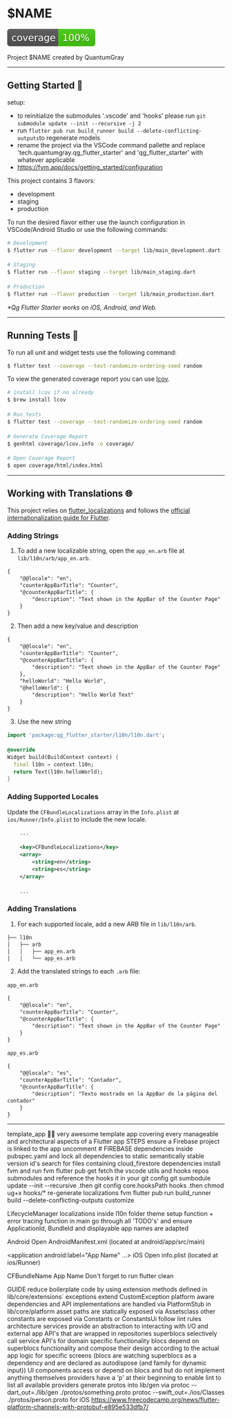 # $NAME

![coverage][coverage_badge]

Project $NAME created by QuantumGray

---

## Getting Started 🚀

setup:

- to reinitialize the submodules '.vscode' and 'hooks' please run `git submodule update --init --recursive -j 2`
- run `flutter pub run build_runner build --delete-conflicting-outputs`to regenerate models
- rename the project via the VSCode command pallette and replace 'tech.quantumgray.qg_flutter_starter' and 'qg_flutter_starter' with whatever applicable
- https://fvm.app/docs/getting_started/configuration

This project contains 3 flavors:

- development
- staging
- production

To run the desired flavor either use the launch configuration in VSCode/Android Studio or use the following commands:

```sh
# Development
$ flutter run --flavor development --target lib/main_development.dart

# Staging
$ flutter run --flavor staging --target lib/main_staging.dart

# Production
$ flutter run --flavor production --target lib/main_production.dart
```

_\*Qg Flutter Starter works on iOS, Android, and Web._

---

## Running Tests 🧪

To run all unit and widget tests use the following command:

```sh
$ flutter test --coverage --test-randomize-ordering-seed random
```

To view the generated coverage report you can use [lcov](https://github.com/linux-test-project/lcov).

```sh
# install lcov if no already
$ brew install lcov

# Run tests
$ flutter test --coverage --test-randomize-ordering-seed random

# Generate Coverage Report
$ genhtml coverage/lcov.info -o coverage/

# Open Coverage Report
$ open coverage/html/index.html
```

---

## Working with Translations 🌐

This project relies on [flutter_localizations][flutter_localizations_link] and follows the [official internationalization guide for Flutter][internationalization_link].

### Adding Strings

1. To add a new localizable string, open the `app_en.arb` file at `lib/l10n/arb/app_en.arb`.

```arb
{
    "@@locale": "en",
    "counterAppBarTitle": "Counter",
    "@counterAppBarTitle": {
        "description": "Text shown in the AppBar of the Counter Page"
    }
}
```

2. Then add a new key/value and description

```arb
{
    "@@locale": "en",
    "counterAppBarTitle": "Counter",
    "@counterAppBarTitle": {
        "description": "Text shown in the AppBar of the Counter Page"
    },
    "helloWorld": "Hello World",
    "@helloWorld": {
        "description": "Hello World Text"
    }
}
```

3. Use the new string

```dart
import 'package:qg_flutter_starter/l10n/l10n.dart';

@override
Widget build(BuildContext context) {
  final l10n = context.l10n;
  return Text(l10n.helloWorld);
}
```

### Adding Supported Locales

Update the `CFBundleLocalizations` array in the `Info.plist` at `ios/Runner/Info.plist` to include the new locale.

```xml
    ...

    <key>CFBundleLocalizations</key>
	<array>
		<string>en</string>
		<string>es</string>
	</array>

    ...
```

### Adding Translations

1. For each supported locale, add a new ARB file in `lib/l10n/arb`.

```
├── l10n
│   ├── arb
│   │   ├── app_en.arb
│   │   └── app_es.arb
```

2. Add the translated strings to each `.arb` file:

`app_en.arb`

```arb
{
    "@@locale": "en",
    "counterAppBarTitle": "Counter",
    "@counterAppBarTitle": {
        "description": "Text shown in the AppBar of the Counter Page"
    }
}
```

`app_es.arb`

```arb
{
    "@@locale": "es",
    "counterAppBarTitle": "Contador",
    "@counterAppBarTitle": {
        "description": "Texto mostrado en la AppBar de la página del contador"
    }
}
```

[coverage_badge]: coverage_badge.svg
[flutter_localizations_link]: https://api.flutter.dev/flutter/flutter_localizations/flutter_localizations-library.html
[internationalization_link]: https://flutter.dev/docs/development/accessibility-and-localization/internationalization

---

template_app
🦄📱 very awesome template app covering every manageable and architectural aspects of a Flutter app
STEPS
ensure a Firebase project is linked to the app
uncomment # FIREBASE dependencies inside pubspec.yaml and lock all dependencies to static semantically stable version id's
search for files containing cloud_firestore dependencies
install fvm and run fvm flutter pub get
fetch the vscode utils and hooks repos submodules and reference the hooks it in your git config git sumbodule update --init --recursive .then git config core.hooksPath hooks .then chmod ug+x hooks/*
re-generate localizations
    fvm flutter pub run build_runner build --delete-conflicting-outputs
customize

LifecycleManager
localizations inside l10n folder
theme
setup function + error tracing function in main
go through all 'TODO's' and ensure ApplicationId, BundleId and displayable app names are adapted

Android
Open AndroidManifest.xml (located at android/app/src/main)

<application
    android:label="App Name" ...>
iOS
Open info.plist (located at ios/Runner)

<key>CFBundleName</key>
<string>App Name</string>
Don't forget to run flutter clean

GUIDE
reduce boilerplate code by using extension methods defined in lib/core/extensions`
exceptions extend CustomException
platform aware dependencies and API implementations are handled via PlatformStub in lib/core/platform
asset paths are statically exposed via Assetsclass
other constants are exposed via Constants or ConstantsUi
follow lint rules
architecture
services provide an abstraction to interacting with I/O and external app API's that are wrapped in repositories
superblocs selectively call service API's for domain specific functionality
blocs depend on superblocs functionality and compose their design according to the actual app logic for specific screens (blocs are watching superblocs as a dependency and are declared as autodispose (and family for dynamic input))
UI components access or depend on blocs and but do not implement anything themselves
providers have a 'p' at their beginning to enable lint to list all available providers
generate protos into lib/gen via protoc --dart_out=./lib/gen ./protos/something.proto
protoc --swift_out=./ios/Classes ./protos/person.proto for iOS
https://www.freecodecamp.org/news/flutter-platform-channels-with-protobuf-e895e533dfb7/
